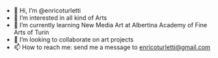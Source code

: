 - 👋 Hi, I’m @enricoturletti
- 👀 I’m interested in all kind of Arts
- 🌱 I’m currently learning New Media Art at Albertina Academy of Fine Arts of Turin
- 💞️ I’m looking to collaborate on art projects
- 📫 How to reach me: send me a message to enricoturletti@gmail.com

<!---
enricoturletti/enricoturletti is a ✨ special ✨ repository because its `README.md` (this file) appears on your GitHub profile.
You can click the Preview link to take a look at your changes.
--->
